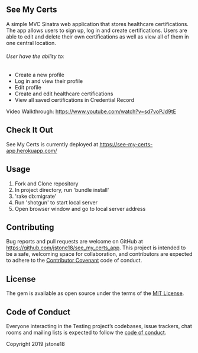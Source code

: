 ## See My Certs

A simple MVC Sinatra web application that stores healthcare certifications. The app allows users to sign up, log in and create certifications. Users are able to edit and delete their own certifications as well as view all of them in one central location.

###### User have the ability to:
  - Create a new profile
  - Log in and view their profile
  - Edit profile
  - Create and edit healthcare certifications
  - View all saved certifications in Credential Record

Video Walkthrough: https://www.youtube.com/watch?v=sd7voPJd9tE

## Check It Out
See My Certs is currently deployed at https://see-my-certs-app.herokuapp.com/

## Usage
  1. Fork and Clone repository
  2. In project directory, run 'bundle install'
  3. 'rake db:migrate'
  3. Run 'shotgun' to start local server
  4. Open browser window and go to local server address

## Contributing

Bug reports and pull requests are welcome on GitHub at https://github.com/jstone18/see_my_certs_app. This project is intended to be a safe, welcoming space for collaboration, and contributors are expected to adhere to the [Contributor Covenant](http://contributor-covenant.org) code of conduct.

## License

The gem is available as open source under the terms of the [MIT License](https://opensource.org/licenses/MIT).

## Code of Conduct

Everyone interacting in the Testing project’s codebases, issue trackers, chat rooms and mailing lists is expected to follow the [code of conduct](https://github.com/jstone18/testing/blob/master/CODE_OF_CONDUCT.md).

Copyright 2019 jstone18
